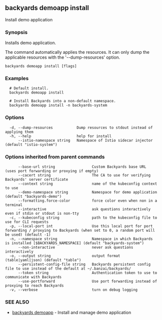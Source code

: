 ## backyards demoapp install

Install demo application

### Synopsis

Installs demo application.

The command automatically applies the resources.
It can only dump the applicable resources with the '--dump-resources' option.

```
backyards demoapp install [flags]
```

### Examples

```
  # Default install.
  backyards demoapp install

  # Install Backyards into a non-default namespace.
  backyards demoapp install -n backyards-system
```

### Options

```
  -d, --dump-resources           Dump resources to stdout instead of applying them
  -h, --help                     help for install
      --istio-namespace string   Namespace of Istio sidecar injector (default "istio-system")
```

### Options inherited from parent commands

```
      --base-url string                 Custom Backyards base URL (uses port forwarding or proxying if empty)
      --cacert string                   The CA to use for verifying Backyards' server certificate
      --context string                  name of the kubeconfig context to use
      --demo-namespace string           Namespace for demo application (default "backyards-demo")
      --formatting.force-color          force color even when non in a terminal
      --interactive                     ask questions interactively even if stdin or stdout is non-tty
  -c, --kubeconfig string               path to the kubeconfig file to use for CLI requests
  -p, --local-port int                  Use this local port for port forwarding / proxying to Backyards (when set to 0, a random port will be used) (default -1)
  -n, --namespace string                Namespace in which Backyards is installed [$BACKYARDS_NAMESPACE] (default "backyards-system")
      --non-interactive                 never ask questions interactively
  -o, --output string                   output format (table|yaml|json) (default "table")
      --persistent-config-file string   Backyards persistent config file to use instead of the default at ~/.banzai/backyards/
      --token string                    Authentication token to use to communicate with Backyards
      --use-portforward                 Use port forwarding instead of proxying to reach Backyards
  -v, --verbose                         turn on debug logging
```

### SEE ALSO

* [backyards demoapp](backyards_demoapp.md)	 - Install and manage demo application

